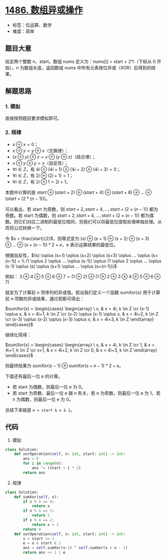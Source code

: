 # [1486. 数组异或操作](https://leetcode.cn/problems/xor-operation-in-an-array/)

- 标签：位运算、数学
- 难度：简单

## 题目大意

给定两个整数 n、start。数组 nums 定义为：nums[i] = start + 2*i（下标从 0 开始）。n 为数组长度。返回数组 nums 中所有元素按位异或（XOR）后得到的结果。

## 解题思路

### 1. 模拟

直接按照题目要求模拟即可。

### 2. 规律

- $x \oplus x = 0$；
- $x \oplus y = y \oplus x$（交换律）；
- $(x \oplus y) \oplus z = x \oplus (y \oplus z)$（结合律）；
- $x \oplus y \oplus y = x$（自反性）；
- $\forall i \in Z$，有 $4i \oplus (4i+1) \oplus (4i+2) \oplus (4i+3) = 0$；
- $\forall i \in Z$，有 $2i \oplus (2i+1) = 1$；
- $\forall i \in Z$，有 $2i \oplus 1 = 2i+1$。

本题中计算的是 $start \oplus (start + 2) \oplus (start + 4) \oplus (start + 6) \oplus … \oplus (start+(2*(n-1)))$。

可以看出，若 start 为奇数，则 $start+2, start + 4, …, start + (2 \times(n - 1))$ 都为奇数。若 start 为偶数，则 $start + 2, start + 4, …, start + (2 \times(n - 1))$ 都为偶数。则它们对应二进制的最低位相同，则我们可以将最低位提取处理单独处理。从而将公式转换一下。

令 $s = \frac{start}{2}$，则等式变为 $(s) \oplus (s+1) \oplus (s+2) \oplus (s+3) \oplus … \oplus (s+(n-1)) * 2 + e$，e 表示运算结果的最低位。

根据自反性，$(s) \oplus (s+1) \oplus (s+2) \oplus (s+3) \oplus … \oplus (s+(n-1)) = \\ (1 \oplus 2 \oplus … \oplus (s-1)) \oplus (1 \oplus 2 \oplus … \oplus (s-1) \oplus (s) \oplus (s+1) \oplus … \oplus (s+(n-1)))$

例如： $3 \oplus 4 \oplus 5 \oplus 6 \oplus 7 = (1 \oplus 2) \oplus (1 \oplus 2 \oplus 3 \oplus 4 \oplus 5 \oplus 6 \oplus7)$

就变为了计算前 n 项序列的异或值。假设我们定义一个函数 sumXor(x) 用于计算前 n 项数的异或结果，通过观察可得出：

$sumXor(x) = \begin{cases} \begin{array} \ x, & x = 4i, k \in Z \cr (x-1) \oplus x, & x = 4i+1, k \in Z \cr (x-2) \oplus (x-1) \oplus x, & x = 4i+2, k \in Z \cr (x-3) \oplus (x-2) \oplus (x-3) \oplus x, & x = 4i+3, k \in Z \end{array} \end{cases}$

继续化简得：

$sumXor(x) = \begin{cases} \begin{array} \ x, & x = 4i, k \in Z \cr 1, & x = 4i+1, k \in Z \cr x+1, & x = 4i+2, k \in Z \cr 0, & x = 4i+3, k \in Z \end{array} \end{cases}$

则最终结果为 $sumXor(s-1) \oplus sumXor(s+n-1) * 2 + e$。

下面还有最后一位 e 的计算。

- 若 start 为偶数，则最后一位 e 为 0。
- 若 start 为奇数，最后一位 e 跟 n 有关，若 n 为奇数，则最后一位 e 为 1，若 n 为偶数，则最后一位 e 为 0。

总结下来就是 `e = start & n & 1`。

## 代码

1. 模拟

```python
class Solution:
    def xorOperation(self, n: int, start: int) -> int:
        ans = 0
        for i in range(n):
            ans ^= (start + i * 2)
        return ans
```

2. 规律

```python
class Solution:
    def sumXor(self, x):
        if x % 4 == 0:
            return x
        if x % 4 == 1:
            return 1
        if x % 4 == 2:
            return x + 1
        return 0
    def xorOperation(self, n: int, start: int) -> int:
        s = start >> 1
        e = n & start & 1
        ans = self.sumXor(s-1) ^ self.sumXor(s + n - 1)
        return ans << 1 | e
```

